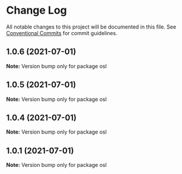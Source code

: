 # Change Log

All notable changes to this project will be documented in this file.
See [Conventional Commits](https://conventionalcommits.org) for commit guidelines.

## 1.0.6 (2021-07-01)

**Note:** Version bump only for package osl





## 1.0.5 (2021-07-01)

**Note:** Version bump only for package osl





## 1.0.4 (2021-07-01)

**Note:** Version bump only for package osl





## 1.0.1 (2021-07-01)

**Note:** Version bump only for package osl

